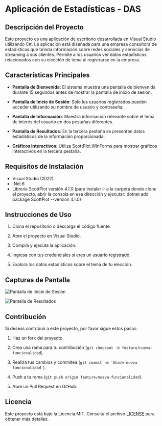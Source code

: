 # Aplicación de Estadísticas - DAS

## Descripción del Proyecto

Este proyecto es una aplicación de escritorio desarrollada en Visual Studio utilizando C#. La aplicación está diseñada para una empresa consultora de estadísticas que brinda información sobre redes sociales y servicios de streaming a sus clientes. Permite a los usuarios ver datos estadísticos relacionados con su elección de tema al registrarse en la empresa.

## Características Principales

- **Pantalla de Bienvenida**: El sistema muestra una pantalla de bienvenida durante 15 segundos antes de mostrar la pantalla de inicio de sesión.

- **Pantalla de Inicio de Sesión**: Solo los usuarios registrados pueden acceder utilizando su nombre de usuario y contraseña.

- **Pantalla de Información**: Muestra información relevante sobre el tema de interés del usuario en dos pestañas diferentes.

- **Pantalla de Resultados**: En la tercera pestaña se presentan datos estadísticos de la información proporcionada.

- **Gráficos Interactivos**: Utiliza ScottPlot.WinForms para mostrar gráficos interactivos en la tercera pestaña.

## Requisitos de Instalación

- Visual Studio (2022)
- .Net 6
- Libreria ScottPlot versión 4.1.0 (para instalar ir a la carpeta donde clone el proyecto, abrir la consola en esa dirección y ejecutar: dotnet add package ScottPlot --version 4.1.0)
  
## Instrucciones de Uso

1. Clona el repositorio o descarga el código fuente.

2. Abre el proyecto en Visual Studio.

3. Compila y ejecuta la aplicación.

4. Ingresa con tus credenciales si eres un usuario registrado.

5. Explora los datos estadísticos sobre el tema de tu elección.

## Capturas de Pantalla

![Pantalla de Inicio de Sesión](capturas/login.png)

![Pantalla de Resultados](capturas/results.png)

## Contribución

Si deseas contribuir a este proyecto, por favor sigue estos pasos:

1. Haz un fork del proyecto.

2. Crea una rama para tu contribución (`git checkout -b feature/nueva-funcionalidad`).

3. Realiza tus cambios y commitea (`git commit -m 'Añade nueva funcionalidad'`).

4. Push a tu rama (`git push origin feature/nueva-funcionalidad`).

5. Abre un Pull Request en GitHub.

## Licencia

Este proyecto está bajo la Licencia MIT. Consulta el archivo [LICENSE](LICENSE) para obtener más detalles.
